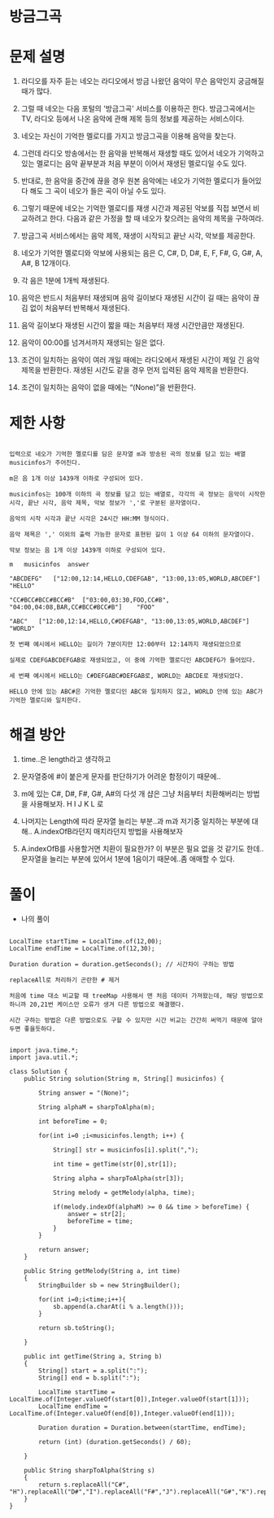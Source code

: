 # 방금그곡

# 문제 설명

1. 라디오를 자주 듣는 네오는 라디오에서 방금 나왔던 음악이 무슨 음악인지 궁금해질 때가 많다.

2. 그럴 때 네오는 다음 포털의 '방금그곡' 서비스를 이용하곤 한다. 방금그곡에서는 TV, 라디오 등에서 나온 음악에 관해 제목 등의 정보를 제공하는 서비스이다.

3. 네오는 자신이 기억한 멜로디를 가지고 방금그곡을 이용해 음악을 찾는다.

4. 그런데 라디오 방송에서는 한 음악을 반복해서 재생할 때도 있어서 네오가 기억하고 있는 멜로디는 음악 끝부분과 처음 부분이 이어서 재생된 멜로디일 수도 있다.

5. 반대로, 한 음악을 중간에 끊을 경우 원본 음악에는 네오가 기억한 멜로디가 들어있다 해도 그 곡이 네오가 들은 곡이 아닐 수도 있다.

6. 그렇기 때문에 네오는 기억한 멜로디를 재생 시간과 제공된 악보를 직접 보면서 비교하려고 한다. 다음과 같은 가정을 할 때 네오가 찾으려는 음악의 제목을 구하여라.

7. 방금그곡 서비스에서는 음악 제목, 재생이 시작되고 끝난 시각, 악보를 제공한다.

8. 네오가 기억한 멜로디와 악보에 사용되는 음은 C, C#, D, D#, E, F, F#, G, G#, A, A#, B 12개이다.

9. 각 음은 1분에 1개씩 재생된다.

10. 음악은 반드시 처음부터 재생되며 음악 길이보다 재생된 시간이 길 때는 음악이 끊김 없이 처음부터 반복해서 재생된다. 

11. 음악 길이보다 재생된 시간이 짧을 때는 처음부터 재생 시간만큼만 재생된다.

12. 음악이 00:00를 넘겨서까지 재생되는 일은 없다.

13. 조건이 일치하는 음악이 여러 개일 때에는 라디오에서 재생된 시간이 제일 긴 음악 제목을 반환한다. 재생된 시간도 같을 경우 먼저 입력된 음악 제목을 반환한다.

14. 조건이 일치하는 음악이 없을 때에는 “(None)”을 반환한다.

# 제한 사항

```

입력으로 네오가 기억한 멜로디를 담은 문자열 m과 방송된 곡의 정보를 담고 있는 배열 musicinfos가 주어진다.

m은 음 1개 이상 1439개 이하로 구성되어 있다.

musicinfos는 100개 이하의 곡 정보를 담고 있는 배열로, 각각의 곡 정보는 음악이 시작한 시각, 끝난 시각, 음악 제목, 악보 정보가 ','로 구분된 문자열이다.

음악의 시작 시각과 끝난 시각은 24시간 HH:MM 형식이다.

음악 제목은 ',' 이외의 출력 가능한 문자로 표현된 길이 1 이상 64 이하의 문자열이다.

악보 정보는 음 1개 이상 1439개 이하로 구성되어 있다.

m	musicinfos	answer

"ABCDEFG"	["12:00,12:14,HELLO,CDEFGAB", "13:00,13:05,WORLD,ABCDEF"]	"HELLO"

"CC#BCC#BCC#BCC#B"	["03:00,03:30,FOO,CC#B", "04:00,04:08,BAR,CC#BCC#BCC#B"]	"FOO"

"ABC"	["12:00,12:14,HELLO,C#DEFGAB", "13:00,13:05,WORLD,ABCDEF"]	"WORLD"

첫 번째 예시에서 HELLO는 길이가 7분이지만 12:00부터 12:14까지 재생되었으므로

실제로 CDEFGABCDEFGAB로 재생되었고, 이 중에 기억한 멜로디인 ABCDEFG가 들어있다.

세 번째 예시에서 HELLO는 C#DEFGABC#DEFGAB로, WORLD는 ABCDE로 재생되었다.

HELLO 안에 있는 ABC#은 기억한 멜로디인 ABC와 일치하지 않고, WORLD 안에 있는 ABC가 기억한 멜로디와 일치한다.

```

# 해결 방안

1. time..은 length라고 생각하고

2. 문자열중에 #이 붙은게 문자를 판단하기가 어려운 함정이기 때문에..

3. m에 있는 C#, D#, F#, G#, A#의 다섯 개 샵은 그냥 처음부터 치환해버리는 방법을 사용해보자. H I J K L 로 

4. 나머지는 Length에 따라 문자열 늘리는 부분..과 m과 저기중 일치하는 부분에 대해.. A.indexOfB라던지 매치라던지 방법을 사용해보자

5. A.indexOfB를 사용할거면 치환이 필요한가? 이 부분은 필요 없을 것 같기도 한데.. 문자열을 늘리는 부분에 있어서 1분에 1음이기 때문에..좀 애매할 수 있다.

# 풀이

- 나의 풀이

```

LocalTime startTime = LocalTime.of(12,00);
LocalTime endTime = LocalTime.of(12,30);

Duration duration = duration.getSeconds(); // 시간차이 구하는 방법

replaceAll로 처리하기 곤란한 # 제거

처음에 time 대소 비교할 때 treeMap 사용해서 맨 처음 데이터 가져왔는데, 해당 방법으로 하니까 20,21번 케이스만 오류가 생겨 다른 방법으로 해결했다.

시간 구하는 방법은 다른 방법으로도 구할 수 있지만 시간 비교는 간간히 써먹기 때문에 알아두면 좋을듯하다.


import java.time.*;
import java.util.*;

class Solution {
    public String solution(String m, String[] musicinfos) {
        
        String answer = "(None)";
        
        String alphaM = sharpToAlpha(m);
        
        int beforeTime = 0;
        
        for(int i=0 ;i<musicinfos.length; i++) {
            
            String[] str = musicinfos[i].split(",");
            
            int time = getTime(str[0],str[1]);
            
            String alpha = sharpToAlpha(str[3]);
            
            String melody = getMelody(alpha, time);
            
            if(melody.indexOf(alphaM) >= 0 && time > beforeTime) {
                answer = str[2];
                beforeTime = time;
            }
        }

        return answer;
    }
    
    public String getMelody(String a, int time)
    {
        StringBuilder sb = new StringBuilder();
        
        for(int i=0;i<time;i++){
            sb.append(a.charAt(i % a.length()));
        }
        
        return sb.toString();
        
    }
    
    public int getTime(String a, String b)
    {
        String[] start = a.split(":");
        String[] end = b.split(":");
        
        LocalTime startTime = LocalTime.of(Integer.valueOf(start[0]),Integer.valueOf(start[1]));  
        LocalTime endTime = LocalTime.of(Integer.valueOf(end[0]),Integer.valueOf(end[1]));
        
        Duration duration = Duration.between(startTime, endTime);
        
        return (int) (duration.getSeconds() / 60);
        
    }
    
    public String sharpToAlpha(String s)
    {
        return s.replaceAll("C#", "H").replaceAll("D#","I").replaceAll("F#","J").replaceAll("G#","K").replaceAll("A#","L");
    }
}

```